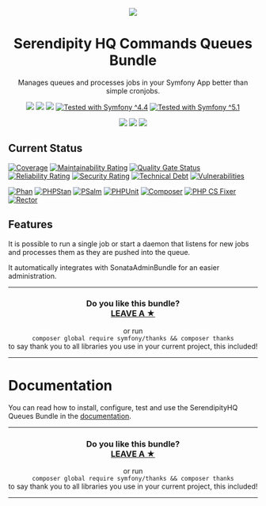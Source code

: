 <p align="center">
    <a href="http://www.serendipityhq.com" target="_blank">
        <img style="max-width: 350px" src="http://www.serendipityhq.com/assets/open-source-projects/Logo-SerendipityHQ-Icon-Text-Purple.png">
    </a>
</p>

<h1 align="center">Serendipity HQ Commands Queues Bundle</h1>
<p align="center">Manages queues and processes jobs in your Symfony App better than simple cronjobs.</p>
<p align="center">
    <a href="https://github.com/Aerendir/bundle-commands-queues/releases"><img src="https://img.shields.io/packagist/v/serendipity_hq/bundle-commands-queues.svg?style=flat-square"></a>
    <a href="https://opensource.org/licenses/MIT"><img src="https://img.shields.io/badge/license-MIT-brightgreen.svg?style=flat-square"></a>
    <a href="https://github.com/Aerendir/bundle-commands-queues/releases"><img src="https://img.shields.io/packagist/php-v/serendipity_hq/bundle-commands-queues?color=%238892BF&style=flat-square&logo=php" /></a>
    <a title="Tested with Symfony ^4.4" href="https://github.com/Aerendir/bundle-aws-ses-monitor/actions?query=branch%3Adev"><img title="Tested with Symfony ^4.4" src="https://img.shields.io/badge/Symfony-%5E4.4-333?style=flat-square&logo=symfony" /></a>
    <a title="Tested with Symfony ^5.1" href="https://github.com/Aerendir/bundle-aws-ses-monitor/actions?query=branch%3Adev"><img title="Tested with Symfony ^5.1" src="https://img.shields.io/badge/Symfony-%5E5.1-333?style=flat-square&logo=symfony" /></a>
</p>
<p align="center">
    <a href="https://www.php.net/manual/en/book.json.php"><img src="https://img.shields.io/badge/Requires-ext--json-%238892BF?style=flat-square&logo=php"></a>
    <a href="https://www.php.net/manual/en/book.pcntl.php"><img src="https://img.shields.io/badge/Requires-ext--pcntl-%238892BF?style=flat-square&logo=php"></a>
    <a href="https://sonata-project.org/bundles/admin/master/doc/index.html"><img src="https://img.shields.io/badge/Suggests-sonata--project/admin--bundle-%238892BF?style=flat-square&logo=php"></a>
</p>

## Current Status

[![Coverage](https://sonarcloud.io/api/project_badges/measure?project=Aerendir_bundle-commands-queues&metric=coverage)](https://sonarcloud.io/dashboard?id=Aerendir_bundle-commands-queues)
[![Maintainability Rating](https://sonarcloud.io/api/project_badges/measure?project=Aerendir_bundle-commands-queues&metric=sqale_rating)](https://sonarcloud.io/dashboard?id=Aerendir_bundle-commands-queues)
[![Quality Gate Status](https://sonarcloud.io/api/project_badges/measure?project=Aerendir_bundle-commands-queues&metric=alert_status)](https://sonarcloud.io/dashboard?id=Aerendir_bundle-commands-queues)
[![Reliability Rating](https://sonarcloud.io/api/project_badges/measure?project=Aerendir_bundle-commands-queues&metric=reliability_rating)](https://sonarcloud.io/dashboard?id=Aerendir_bundle-commands-queues)
[![Security Rating](https://sonarcloud.io/api/project_badges/measure?project=Aerendir_bundle-commands-queues&metric=security_rating)](https://sonarcloud.io/dashboard?id=Aerendir_bundle-commands-queues)
[![Technical Debt](https://sonarcloud.io/api/project_badges/measure?project=Aerendir_bundle-commands-queues&metric=sqale_index)](https://sonarcloud.io/dashboard?id=Aerendir_bundle-commands-queues)
[![Vulnerabilities](https://sonarcloud.io/api/project_badges/measure?project=Aerendir_bundle-commands-queues&metric=vulnerabilities)](https://sonarcloud.io/dashboard?id=Aerendir_bundle-commands-queues)

[![Phan](https://github.com/Aerendir/bundle-commands-queues/workflows/Phan/badge.svg)](https://github.com/Aerendir/bundle-commands-queues/actions?query=branch%3Adev)
[![PHPStan](https://github.com/Aerendir/bundle-commands-queues/workflows/PHPStan/badge.svg)](https://github.com/Aerendir/bundle-commands-queues/actions?query=branch%3Adev)
[![PSalm](https://github.com/Aerendir/bundle-commands-queues/workflows/PSalm/badge.svg)](https://github.com/Aerendir/bundle-commands-queues/actions?query=branch%3Adev)
[![PHPUnit](https://github.com/Aerendir/bundle-commands-queues/workflows/PHPunit/badge.svg)](https://github.com/Aerendir/bundle-commands-queues/actions?query=branch%3Adev)
[![Composer](https://github.com/Aerendir/bundle-commands-queues/workflows/Composer/badge.svg)](https://github.com/Aerendir/bundle-commands-queues/actions?query=branch%3Adev)
[![PHP CS Fixer](https://github.com/Aerendir/bundle-commands-queues/workflows/PHP%20CS%20Fixer/badge.svg)](https://github.com/Aerendir/bundle-commands-queues/actions?query=branch%3Adev)
[![Rector](https://github.com/Aerendir/bundle-commands-queues/workflows/Rector/badge.svg)](https://github.com/Aerendir/bundle-commands-queues/actions?query=branch%3Adev)

## Features

It is possible to run a single job or start a daemon that listens for new jobs and processes them as they are pushed into the queue.

It automatically integrates with SonataAdminBundle for an easier administration.

<hr />
<h3 align="center">
    <b>Do you like this bundle?</b><br />
    <b><a href="#js-repo-pjax-container">LEAVE A &#9733;</a></b>
</h3>
<p align="center">
    or run<br />
    <code>composer global require symfony/thanks && composer thanks</code><br />
    to say thank you to all libraries you use in your current project, this included!
</p>
<hr />

# Documentation

You can read how to install, configure, test and use the SerendipityHQ Queues Bundle in the [documentation](docs/00-Index.md).

<hr />
<h3 align="center">
    <b>Do you like this bundle?</b><br />
    <b><a href="#js-repo-pjax-container">LEAVE A &#9733;</a></b>
</h3>
<p align="center">
    or run<br />
    <code>composer global require symfony/thanks && composer thanks</code><br />
    to say thank you to all libraries you use in your current project, this included!
</p>
<hr />
